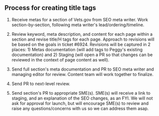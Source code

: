 ## Process for creating title tags

1. Receive metas for a section of Vets.gov from SEO meta writer. Work section-by-section, following meta writer's lead/ordering/timeline.

2. Review keyword, meta description, and content for each page within a section and revise title/H tags for each page. Approach to revisions will be based on the goals in ticket #6924.  Revisions will be captured in 2 places: 1) Metas documentation (will add tags to Peggy's existing documentation) and 2) Staging (will open a PR so that changes can be reviewed in the context of page content as well).

3. Send full section's meta documentation and PR to SEO meta writer and managing editor for review. Content team will work together to finalize.

4. Send PR to next-level review.

5. Send section's PR to appropriate SME(s). SME(s) will receive a link to staging, and an explanation of the SEO changes, as an FYI. We will not ask for approval for launch, but will encourage SME(s) to review and raise any questions/concerns with us so we can address them asap.
